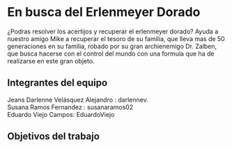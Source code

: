 # En busca del Erlenmeyer Dorado

¿Podras resolver los acertijos y recuperar el erlenmeyer dorado? Ayuda a nuestro amigo Mike a recuperar el tesoro de su familia, que lleva mas de
50 generaciones en su familia, robado por su gran archienemigo Dr. Zalben, que busca hacerse con el control del mundo con una formula que ha de realizarse
en este gran objeto.

## Integrantes del equipo

Jeans Darlenne Velásquez Alejandro : darlennev.\
Susana Ramos Fernandez : susanaramos02\
Eduardo Viejo Campos: EduardoViejo

## Objetivos del trabajo

